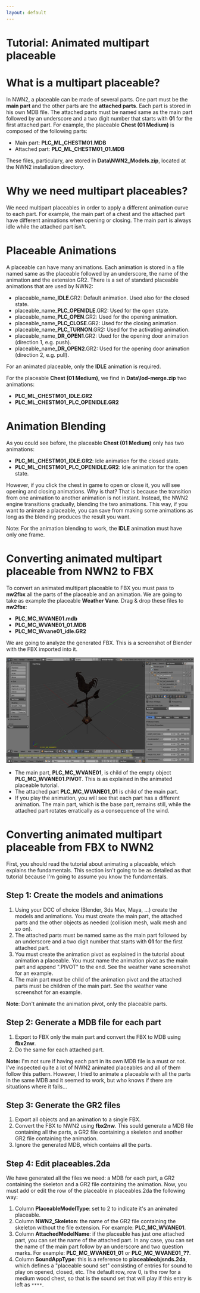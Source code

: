 ```yaml
---
layout: default
---
```


# Tutorial: Animated multipart placeable

# What is a multipart placeable?

In NWN2, a placeable can be made of several parts. One part must be the **main
part** and the other parts are the **attached parts**. Each part is stored in
his own MDB file. The attached parts must be named same as the main part
followed by an underscore and a two digit number that starts with **01** for
the first attached part. For example, the placeable **Chest (01 Medium)** is
composed of the following parts:

- Main part: **PLC_ML_CHESTM01.MDB**
- Attached part: **PLC_ML_CHESTM01_01.MDB**

These files, particulary, are stored in **Data\NWN2_Models.zip**, located at
the NWN2 installation directory.

# Why we need multipart placeables?

We need multipart placeables in order to apply a different animation curve to
each part. For example, the main part of a chest and the attached part have
different animations when opening or closing. The main part is always idle
while the attached part isn't.

# Placeable Animations

A placeable can have many animations. Each animation is stored in a file named
same as the placeable followed by an underscore, the name of the animation and
the extension GR2. There is a set of standard placeable animations that are
used by NWN2:

- placeable_name_**IDLE**.GR2: Default animation. Used also for the closed
  state.
- placeable_name_**PLC_OPENIDLE**.GR2: Used for the open state.
- placeable_name_**PLC_OPEN**.GR2: Used for the opening animation.
- placeable_name_**PLC_CLOSE**.GR2: Used for the closing animation.
- placeable_name_**PLC_TURNON**.GR2: Used for the activating animation.
- placeable_name_**DR_OPEN1**.GR2: Used for the opening door animation
  (direction 1, e.g. push).
- placeable_name_**DR_OPEN2**.GR2: Used for the opening door animation
  (direction 2, e.g. pull).

For an animated placeable, only the **IDLE** animation is required.

For the placeable **Chest (01 Medium)**, we find in **Data\lod-merge.zip** two
animations:

- **PLC_ML_CHESTM01_IDLE.GR2**
- **PLC_ML_CHESTM01_PLC_OPENIDLE.GR2**

# Animation Blending

As you could see before, the placeable **Chest (01 Medium)** only has two
animations:

- **PLC_ML_CHESTM01_IDLE.GR2**: Idle animation for the closed state.
- **PLC_ML_CHESTM01_PLC_OPENIDLE.GR2**: Idle animation for the open state.

However, if you click the chest in game to open or close it, you will see
opening and closing animations. Why is that? That is because the transition
from one animation to another animation is not instant. Instead, the NWN2
engine transitions gradually, blending the two animations. This way, if you
want to animate a placeable, you can save from making some animations as long
as the blending produces the result you want.

Note: For the animation blending to work, the **IDLE** animation must have
only one frame.

# Converting animated multipart placeable from NWN2 to FBX

To convert an animated multipart placeable to FBX you must pass to **nw2fbx**
all the parts of the placeable and an animation. We are going to take as
example the placeable **Weather Vane**. Drag & drop these files to **nw2fbx**:

- **PLC_MC_WVANE01.mdb**
- **PLC_MC_WVANE01_01.MDB**
- **PLC_MC_Wvane01_idle.GR2**

We are going to analyze the generated FBX. This is a screenshot of Blender with
the FBX imported into it.

![](img/weather_vane.jpg)

- The main part, **PLC_MC_WVANE01**, is child of the empty object
  **PLC_MC_WVANE01.PIVOT**. This is as explained in the animated placeable
  tutorial.
- The attached part **PLC_MC_WVANE01_01** is child of the main part.
- If you play the animation, you will see that each part has a different
  animation. The main part, which is the base part, remains still, while the
  attached part rotates erratically as a consequence of the wind.

# Converting animated multipart placeable from FBX to NWN2

First, you should read the tutorial about animating a placeable, which explains
the fundamentals. This section isn't going to be as detailed as that tutorial
because I'm going to assume you know the fundamentals.

## Step 1: Create the models and animations

1. Using your DCC of choice (Blender, 3ds Max, Maya, ...) create the models and
   animations. You must create the main part, the attached parts and the other
   objects as needed (collision mesh, walk mesh and so on).
2. The attached parts must be named same as the main part followed by an
   underscore and a two digit number that starts with **01** for the first
   attached part.
3. You must create the animation pivot as explained in the tutorial about
   animation a placeable. You must name the animation pivot as the main part
   and append ".PIVOT" to the end. See the weather vane screenshot for an
   example.
4. The main part must be child of the animation pivot and the attached parts
   must be children of the main part. See the weather vane screenshot for an
   example.

**Note**: Don't animate the animation pivot, only the placeable parts.

## Step 2: Generate a MDB file for each part

1. Export to FBX only the main part and convert the FBX to MDB using
   **fbx2nw**.
2. Do the same for each attached part.

**Note:** I'm not sure if having each part in its own MDB file is a must or
not. I've inspected quite a lot of NWN2 animated placeables and all of them
follow this pattern. However, I tried to animate a placeable with all the parts
in the same MDB and it seemed to work, but who knows if there are situations
where it fails...

## Step 3: Generate the GR2 files

1. Export all objects and an animation to a single FBX.
2. Convert the FBX to NWN2 using **fbx2nw**. This sould generate a MDB file
   containing all the parts, a GR2 file containing a skeleton and another GR2
   file containing the animation.
3. Ignore the generated MDB, which contains all the parts.

## Step 4: Edit placeables.2da

We have generated all the files we need: a MDB for each part, a GR2 containing
the skeleton and a GR2 file containing the animation. Now, you must add or edit
the row of the placeable in placeables.2da the following way:

1. Column **PlaceableModelType**: set to 2 to indicate it's an animated
   placeable.
2. Column **NWN2_Skeleton**: the name of the GR2 file containing the skeleton
   without the file extension. For example: **PLC_MC_WVANE01**.
3. Column **AttachedModelName**: if the placeable has just one attached part,
   you can set the name of the attached part. In any case, you can set the name
   of the main part follow by an underscore and two question marks. For
   example: **PLC_MC_WVANE01_01** or **PLC_MC_WVANE01_??**.
4. Column **SoundAppType**: this is a reference to **placeableobjsnds.2da**,
   which defines a "placeable sound set" consisting of entries for sound to
   play on opened, closed, etc. The default row, row 0, is the row for a medium
   wood chest, so that is the sound set that will play if this entry is left as
   `****`.

